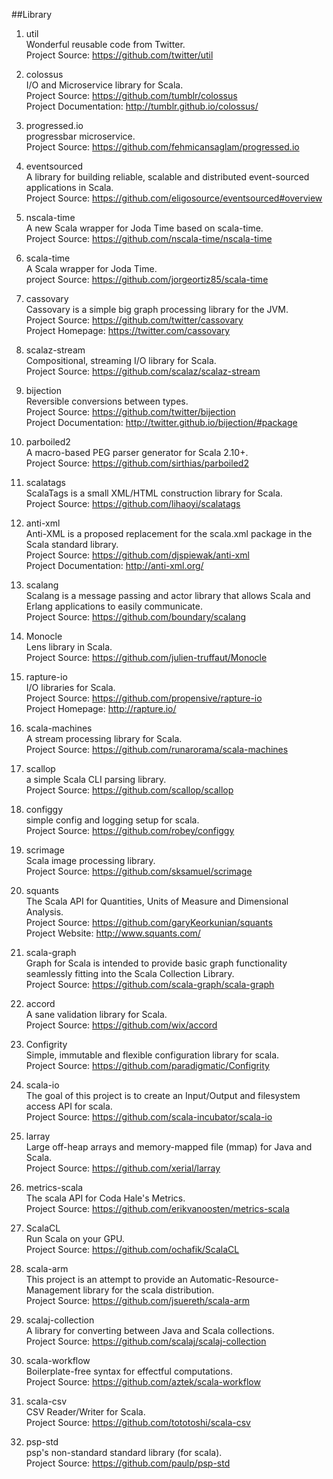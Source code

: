 ##Library   

1. util    
Wonderful reusable code from Twitter.     
Project Source: https://github.com/twitter/util 

1. colossus    
I/O and Microservice library for Scala.     
Project Source: https://github.com/tumblr/colossus     
Project Documentation: http://tumblr.github.io/colossus/ 

1. progressed.io      
progressbar microservice.      
Project Source: https://github.com/fehmicansaglam/progressed.io     

1. eventsourced     
A library for building reliable, scalable and distributed event-sourced applications in Scala.       
Project Source: https://github.com/eligosource/eventsourced#overview   

1. nscala-time    
A new Scala wrapper for Joda Time based on scala-time.     
Project Source: https://github.com/nscala-time/nscala-time 

1. scala-time    
A Scala wrapper for Joda Time.    
project Source: https://github.com/jorgeortiz85/scala-time    

1. cassovary     
Cassovary is a simple big graph processing library for the JVM.    
Project Source: https://github.com/twitter/cassovary    
Project Homepage: https://twitter.com/cassovary   

1. scalaz-stream    
Compositional, streaming I/O library for Scala.    
Project Source: https://github.com/scalaz/scalaz-stream   

1. bijection    
Reversible conversions between types.     
Project Source: https://github.com/twitter/bijection      
Project Documentation: http://twitter.github.io/bijection/#package

1. parboiled2   
A macro-based PEG parser generator for Scala 2.10+.    
Project Source: https://github.com/sirthias/parboiled2   

1. scalatags   
ScalaTags is a small XML/HTML construction library for Scala.    
Project Source: https://github.com/lihaoyi/scalatags   

1. anti-xml    
Anti-XML is a proposed replacement for the scala.xml package in the Scala standard library.     
Project Source: https://github.com/djspiewak/anti-xml    
Project Documentation:  http://anti-xml.org/

1. scalang   
Scalang is a message passing and actor library that allows Scala and Erlang applications to easily communicate.   
Project Source: https://github.com/boundary/scalang  

1. Monocle  
Lens library in Scala.   
Project Source: https://github.com/julien-truffaut/Monocle 

1. rapture-io   
I/O libraries for Scala.   
Project Source: https://github.com/propensive/rapture-io   
Project Homepage: http://rapture.io/

1. scala-machines   
A stream processing library for Scala.    
Project Source:  https://github.com/runarorama/scala-machines   

1. scallop    
a simple Scala CLI parsing library.    
Project Source: https://github.com/scallop/scallop   

1. configgy    
simple config and logging setup for scala.   
Project Source: https://github.com/robey/configgy

1. scrimage   
Scala image processing library.    
Project Source: https://github.com/sksamuel/scrimage  

1. squants    
The Scala API for Quantities, Units of Measure and Dimensional Analysis.    
Project Source: https://github.com/garyKeorkunian/squants    
Project Website: http://www.squants.com/
        
1. scala-graph    
Graph for Scala is intended to provide basic graph functionality seamlessly fitting into the Scala Collection Library.    
Project Source: https://github.com/scala-graph/scala-graph  

1. accord    
A sane validation library for Scala.     
Project Source: https://github.com/wix/accord   

1. Configrity      
Simple, immutable and flexible configuration library for scala.    
Project Source: https://github.com/paradigmatic/Configrity   

1. scala-io      
The goal of this project is to create an Input/Output and filesystem access API for scala.    
Project Source: https://github.com/scala-incubator/scala-io  

1. larray     
Large off-heap arrays and memory-mapped file (mmap) for Java and Scala.     
Project Source: https://github.com/xerial/larray

1. metrics-scala    
The scala API for Coda Hale's Metrics.     
Project Source: https://github.com/erikvanoosten/metrics-scala   

1. ScalaCL   
Run Scala on your GPU.    
Project Source: https://github.com/ochafik/ScalaCL  

1. scala-arm    
This project is an attempt to provide an Automatic-Resource-Management library for the scala distribution.     
Project Source: https://github.com/jsuereth/scala-arm   

1. scalaj-collection    
A library for converting between Java and Scala collections.     
Project Source: https://github.com/scalaj/scalaj-collection   

1. scala-workflow    
Boilerplate-free syntax for effectful computations.     
Project Source: https://github.com/aztek/scala-workflow   

1. scala-csv    
CSV Reader/Writer for Scala.    
Project Source: https://github.com/tototoshi/scala-csv   

1. psp-std     
psp's non-standard standard library (for scala).    
Project Source: https://github.com/paulp/psp-std   

   